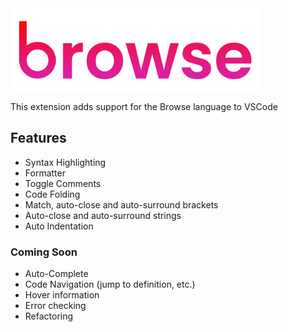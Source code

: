 <img src="./images/full.png" width=400 />

This extension adds support for the Browse language to VSCode

## Features

- Syntax Highlighting
- Formatter
- Toggle Comments
- Code Folding
- Match, auto-close and auto-surround brackets
- Auto-close and auto-surround strings
- Auto Indentation

### Coming Soon

- Auto-Complete
- Code Navigation (jump to definition, etc.)
- Hover information
- Error checking
- Refactoring
